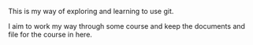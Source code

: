 This is my way of exploring and learning to use git.

I aim to work my way through some course and keep the documents and file for the course in here. 